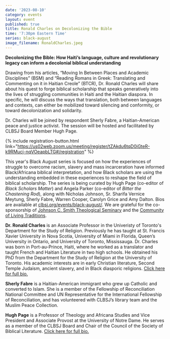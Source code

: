```yaml
---
date: '2023-08-10'
category: events
layout: event
published: true
title: Ronald Charles on Decolonizing the Bible
time: '7:30pm Eastern Time'
series: black-august
image_filename: RonaldCharles.jpeg
---
```

**Decolonizing the Bible:
How Haiti’s language, culture and revolutionary legacy can inform a decolonial biblical understanding**

Drawing from his articles, “Moving In Between Places and Academic Disciplines” (BSM) and “Reading Romans in Greek: Translating and Commenting on it in Haitian Creole” (BTCR), Dr. Ronald Charles will share about his quest to forge biblical scholarship that speaks generatively into the lives of struggling communities in Haiti and the Haitian diaspora. In specific, he will discuss the ways that translation, both between languages and contexts, can either be mobilized toward silencing and conformity, or toward decolonization and solidarity.

Dr. Charles will be joined by respondent Sherly Fabre, a Haitian-American peace and justice activist. The session will be hosted and facilitated by CLBSJ Board Member Hugh Page.

{% include registration-button.html link="https://us02web.zoom.us/meeting/register/tZAkdu6tqD0iGteR-k9RMucj-nqVOeapbLTG#/registration" %}

This year's Black August series is focused on how the experiences of struggle to overcome racism, slavery and mass incarceration have informed Black/Africana biblical interpretation, and how Black scholars are using the understanding embedded in these experiences to reshape the field of biblical scholarship. The series is being curated by Hugh Page (co-editor of _Black Scholars Matter_) and Angela Parker (co-editor of _Bitter the Chastening Rod_), along with Nicholas Johnson, Sr. Sharifa Vernice Meytung, Sherly Fabre, Warren Cooper, Carolyn Grice and Amy Dalton. Bios are available at [clbsj.org/events/black-august/](https://clbsj.org/events/black-august/). We are grateful for the co-sponsorship of [Johnson C. Smith Theological Seminary](https://www.jcsts.org/) and the [Community of Living Traditions](https://www.facebook.com/CLTMultifaith/).

**Dr. Ronald Charles** is an Associate Professor in the Univeristy of Toronto's Department for the Study of Religion. Previously he has taught at St. Francis Xavier University in Nova Scotia, University of Miami in Florida, Queen’s University in Ontario, and University of Toronto, Mississauga. Dr. Charles was born in Port-au-Prince, Haiti, where he worked as a translator and taught French and Haitian Literature in two high schools. He obtained his PhD from the Department for the Study of Religion at the University of Toronto. His academic interests are in early Christian literature, Second Temple Judaism, ancient slavery, and in Black diasporic religions. [Click here for full bio.](https://www.religion.utoronto.ca/people/directories/all-faculty/ronald-charles)

**Sherly Fabre** is a Haitian-American immigrant who grew up Catholic and converted to Islam. She is a member of the Fellowship of Reconciliation National Committee and UN Representative for the International Fellowship of Reconciliation, and has volunteered with CLBSJ’s library team and the Muslim Peace Collection.

**Hugh Page** is a Professor of Theology and Africana Studies and Vice President and Associate Provost at the University of Notre Dame. He serves as a member of the CLBSJ Board and Chair of the Council of the Society of Biblical Literature. [Click here for full bio.](https://clbsj.org/about/leadership/hugh-r-page/)
